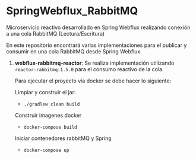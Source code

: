 # SpringWebflux_RabbitMQ
Microservicio reactivo desarrollado en Spring Webflux realizando conexión a una cola RabbitMQ (Lectura/Escritura)

En este repositorio encontrará varias implementaciones para el publicar y consumir en una cola RabbitMQ desde Spring Webflux.

1. **webflux-rabbitmq-reactor**: Se realiza implementación utilizando `reactor-rabbitmq:1.5.0` para el consumo reactivo de la cola.
    
    Para ejecutar el proyecto via docker se debe hacer lo siguiente:
     
     Limpiar y construir el jar:
     - `./gradlew clean build`
     
     Construir imagenes docker
     - `docker-compose build`
     
     Iniciar contenedores rabbitMQ y Spring
     - `docker-compose up`
     
     